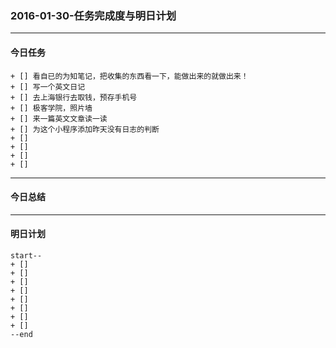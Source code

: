 ### 2016-01-30-任务完成度与明日计划

----------------------------------------------------------------------------------------------------------
#### 今日任务
    
    + [] 看自已的为知笔记，把收集的东西看一下，能做出来的就做出来！
    + [] 写一个英文日记
    + [] 去上海银行去取钱，预存手机号
    + [] 极客学院，照片墙
    + [] 来一篇英文文章读一读
    + [] 为这个小程序添加昨天没有日志的判断
    + [] 
    + [] 
    + [] 
    + [] 
    
----------------------------------------------------------------------------------------------------------
#### 今日总结


----------------------------------------------------------------------------------------------------------
#### 明日计划
    start--
    + [] 
    + [] 
    + [] 
    + [] 
    + [] 
    + [] 
    + [] 
    + [] 
    --end
